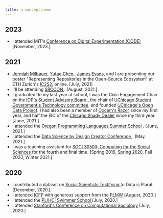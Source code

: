 ```yaml
---
title: a concept:news
---
```


## 2023 
- I attended MIT's <a href="https://ide.mit.edu/wp-content/uploads/2023/06/CODE@MIT-2023-Agenda-V4-Final.pdf?x19853" target="_blank"> Conference on Digital Experimentation (CODE) </a> [November, 2023.]

## 2021 

- <a href="https://jeremiah.milbauer.info/" target="_blank">Jermiah Milbauer</a>, <a href="https://yu-tao-chen.com/" target="_blank">Yutao Chen </a>, <a href="https://macss.uchicago.edu/directory/James-Evans" target="_blank">James Evans</a>, and I are presenting our poster "Representing Repositories in the Open-Source Ecosystem" at ETH Zurich's <a href="https://ic2s2-2021.ethz.ch/" target="_blank">IC2S2</a>, online. [July, 2021]
- I'll be attending <a href ="https://srccon.org/" target = "_blank"> SRCCON </a>. [August, 2021.]
- I graduated! In my last year at school, I was the Civic Engagement Chair on the <a href ="https://politics.uchicago.edu/about/student-advisory-board" target = "_blank">IOP's Student Advisory Board </a>, the chair of <a href="https://www.uchicagocollegecouncil.com/" target = "_blank">UChicago Student Government's Technology committee</a>, and founded <a href="https://github.com/UCOpenData" target = "_blank">UChicago's Open Data Project</a>. I had also been a member of <a href="https://occams.uchicago.edu/" target = "_blank">Occam's Razor</a> since my first year, and half the EIC of the <a href="https://chicagoshadydealer.com/" target = "_blank">Chicago Shady Dealer</a> since my third year. [June, 2021.]
- I attended the <a href="https://www.cs.uoregon.edu/research/summerschool/summer21/index.php" target = "_blank"> Oregon Programming Languages Summer School </a>. [June, 2021.]
- I attended the <a href="http://datasciencebydesign.org/events#C4" target = "_blank"> Data Science by Design Creator Conference </a>. [May, 2021.]
- I was a teaching assistant for <a href="https://cfss.uchicago.edu/" target="_blank"> SOCI 30500: Computing for the Social Sciences </a> for the fourth and final time. [Spring 2019, Spring 2020, Fall 2020, Winter 2021.]

## 2020 

- I contributed a dataset on <a href = "https://tinyletter.com/data-is-plural/letters/data-is-plural-2020-12-23-edition" target = "_blank"> Social Scientists Testifying </a> to Data is Plural. [December, 2020.]
- I attended <a href ="https://icfp20.sigplan.org/venue/icfp-2020-venue" target = "_blank"> ICFP</a> with generous support from the <a href = "https://icfp20.sigplan.org/home/PLMW-icfp-2020?track=PLMW%20%40%20ICFP%20" target = "_blank"> PLMW </a> [August, 2020.]
- I attended the <a href="https://shriram.github.io/pl-hci-school-2020/" target = "_blank"> PL/HCI Swimmer School </a> [July, 2020.]
- I attended <a href="https://iriss.stanford.edu/css/conferences/2020-conference-computational-sociology" target="_blank">Stanford's Conference on Computational Sociology</a> [July, 2020.]
